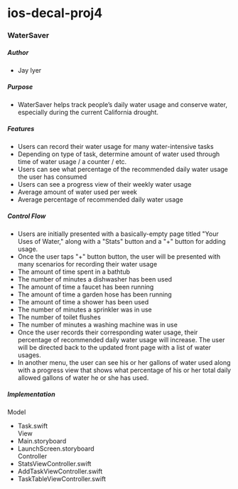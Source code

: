 # ios-decal-proj4
### **WaterSaver**

##### Author <br />
* Jay Iyer

##### Purpose <br />
* WaterSaver helps track people’s daily water usage and conserve water,
especially during the current California drought.

##### Features <br />
* Users can record their water usage for many water-intensive tasks <br />
* Depending on type of task, determine amount of water used through time of 
water usage / a counter / etc. <br />
* Users can see what percentage of the recommended daily water usage the user 
has consumed <br />
* Users can see a progress view of their weekly water usage <br />
* Average amount of water used per week <br />
* Average percentage of recommended daily water usage <br />

##### Control Flow <br />
* Users are initially presented with a basically-empty page titled "Your Uses 
of Water," along with a "Stats" button and a "+" button for adding usage. <br />
* Once the user taps "+" button button, the user will be presented with many 
scenarios for recording their water usage <br /> 
* The amount of time spent in a bathtub <br />
* The number of minutes a dishwasher has been used <br />
* The amount of time a faucet has been running <br />
* The amount of time a garden hose has been running <br />
* The amount of time a shower has been used <br />
* The number of minutes a sprinkler was in use <br />
* The number of toilet flushes <br />
* The number of minutes a washing machine was in use <br />
* Once the user records their corresponding water usage, their percentage of 
recommended daily water usage will increase. The user will be directed back to 
the updated front page with a list of water usages. <br />
* In another menu, the user can see his or her gallons of water used along with
a progress view that shows what percentage of his or her total daily allowed 
gallons of water he or she has used. <br />

##### Implementation <br />
Model <br />
* Task.swift <br />
View <br />
* Main.storyboard <br />
* LaunchScreen.storyboard <br />
Controller <br />
* StatsViewController.swift <br />
* AddTaskViewController.swift <br />
* TaskTableViewController.swift <br />
